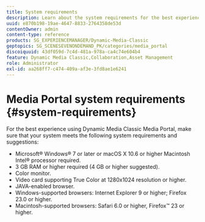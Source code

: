 ```yaml
---
title: System requirements
description: Learn about the system requirements for the best experience using Media Portal. 
uuid: e870b198-19ae-4647-8833-2764358de53d
contentOwner: admin
content-type: reference
products: SG_EXPERIENCEMANAGER/Dynamic-Media-Classic
geptopics: SG_SCENESEVENONDEMAND_PK/categories/media_portal
discoiquuid: 43df059d-7c4d-481a-978a-ca4c74e604b4
feature: Dynamic Media Classic,Collaboration,Asset Management
role: Administrator
exl-id: aa268ff7-c474-409a-af3e-3fd8ae1e6241
---
```

# Media Portal system requirements {#system-requirements}

For the best experience using Dynamic Media Classic Media Portal, make sure that your system meets the following system requirements and suggestions:

* Microsoft® Windows® 7 or later or macOS X 10.6 or higher Macintosh Intel® processor required.
* 3 GB RAM or higher required (4 GB or higher suggested).
* Color monitor.
* Video card supporting True Color at 1280x1024 resolution or higher.
* JAVA-enabled browser.
* Windows-supported browsers: Internet Explorer 9 or higher; Firefox 23.0 or higher.
* Macintosh-supported browsers: Safari 6.0 or higher, Firefox™ 23 or higher.
